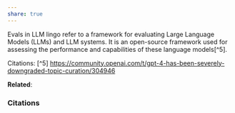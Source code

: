 ```yaml
---
share: true
---
```


Evals in LLM lingo refer to a framework for evaluating Large Language Models (LLMs) and LLM systems. It is an open-source framework used for assessing the performance and capabilities of these language models[^5].

Citations:
[^5] https://community.openai.com/t/gpt-4-has-been-severely-downgraded-topic-curation/304946

**Related**: 

### Citations